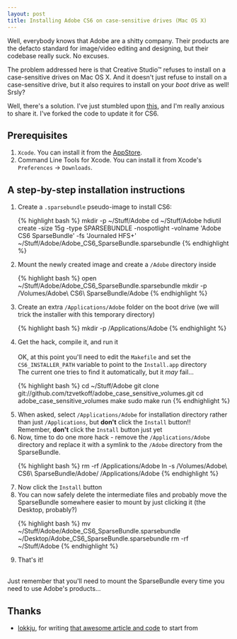```yaml
---
layout: post
title: Installing Adobe CS6 on case-sensitive drives (Mac OS X)
---
```


Well, everybody knows that Adobe are a shitty company.
Their products are the defacto standard for image/video editing and designing, but their codebase really suck. No excuses.

The problem addressed here is that Creative Studio™ refuses to install on a case-sensitive drives on Mac OS X.
And it doesn't just refuse to install on a case-sensitive drive, but it also requires to install on your *boot* drive as well! Srsly?

Well, there's a solution. I've just stumbled upon [this](https://bitbucket.org/lokkju/adobe_case_sensitive_volumes), and I'm really anxious to share it.
I've forked the code to update it for CS6.

## Prerequisites

1.  `Xcode`.
    You can install it from the [AppStore](https://itunes.apple.com/app/xcode/id497799835).
2.  Command Line Tools for Xcode.
    You can install it from Xcode's `Preferences` -> `Downloads`.

## A step-by-step installation instructions

<ol>
  <li>
Create a <code>.sparsebundle</code> pseudo-image to install CS6:

{% highlight bash %}
mkdir -p ~/Stuff/Adobe
cd ~/Stuff/Adobe
hdiutil create -size 15g -type SPARSEBUNDLE -nospotlight -volname 'Adobe CS6 SparseBundle' -fs 'Journaled HFS+' ~/Stuff/Adobe/Adobe_CS6_SparseBundle.sparsebundle
{% endhighlight %}
  </li>
  <li>
Mount the newly created image and create a <code>/Adobe</code> directory inside

{% highlight bash %}
open ~/Stuff/Adobe/Adobe_CS6_SparseBundle.sparsebundle
mkdir -p /Volumes/Adobe\ CS6\ SparseBundle/Adobe
{% endhighlight %}
  </li>
  <li>
Create an extra <code>/Applications/Adobe</code> folder on the boot drive (we will trick the installer with this temporary directory)

{% highlight bash %}
mkdir -p /Applications/Adobe
{% endhighlight %}
  </li>
  <li>
Get the hack, compile it, and run it<br /><br />
OK, at this point you'll need to edit the <code>Makefile</code> and set the <code>CS6_INSTALLER_PATH</code> variable to point to the <code>Install.app</code> directory<br />
The current one tries to find it automatically, but it <em>may</em> fail...

{% highlight bash %}
cd ~/Stuff/Adobe
git clone git://github.com/tzvetkoff/adobe_case_sensitive_volumes.git
cd adobe_case_sensitive_volumes
make
sudo make run
{% endhighlight %}
  </li>
  <li>
When asked, select <code>/Applications/Adobe</code> for installation directory rather than just <code>/Applications</code>, but <strong>don't</strong> click the <code>Install</code> button!!<br />
Remember, <strong>don't</strong> click the <code>Install</code> button just yet
  </li>
  <li>
Now, time to do one more hack - remove the <code>/Applications/Adobe</code> directory and replace it with a symlink to the <code>/Adobe</code> directory from the SparseBundle.

{% highlight bash %}
rm -rf /Applications/Adobe
ln -s /Volumes/Adobe\ CS6\ SparseBundle/Adobe/ /Applications/Adobe
{% endhighlight %}
  </li>
  <li>
Now click the <code>Install</code> button
  </li>
  <li>
You can now safely delete the intermediate files and probably move the SparseBundle somewhere easier to mount by just clicking it (the Desktop, probably?)

{% highlight bash %}
mv ~/Stuff/Adobe/Adobe_CS6_SparseBundle.sparsebundle ~/Desktop/Adobe_CS6_SparseBundle.sparsebundle
rm -rf ~/Stuff/Adobe
{% endhighlight %}
  </li>
  <li>
That's it!
  </li>
</ol>
<br />
Just remember that you'll need to mount the SparseBundle every time you need to use Adobe's products...


## Thanks

* [lokkju](https://bitbucket.org/lokkju), for writing [that awesome article and code](https://bitbucket.org/lokkju/adobe_case_sensitive_volumes) to start from
